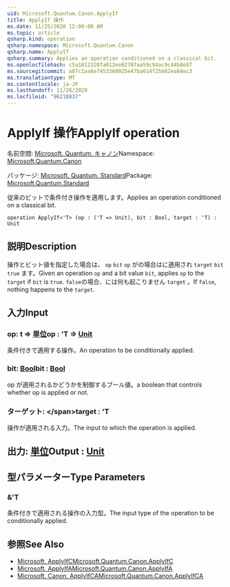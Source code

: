 ```yaml
---
uid: Microsoft.Quantum.Canon.ApplyIf
title: ApplyIf 操作
ms.date: 11/25/2020 12:00:00 AM
ms.topic: article
qsharp.kind: operation
qsharp.namespace: Microsoft.Quantum.Canon
qsharp.name: ApplyIf
qsharp.summary: Applies an operation conditioned on a classical bit.
ms.openlocfilehash: c5a1012328fa012ee02707aa59c94ac9c44b8e87
ms.sourcegitcommit: a87c1aa8e7453360025e47ba614f25b02ea84ec3
ms.translationtype: MT
ms.contentlocale: ja-JP
ms.lasthandoff: 11/26/2020
ms.locfileid: "96218837"
---
```

# <a name="applyif-operation"></a><span data-ttu-id="be0d4-102">ApplyIf 操作</span><span class="sxs-lookup"><span data-stu-id="be0d4-102">ApplyIf operation</span></span>

<span data-ttu-id="be0d4-103">名前空間: [Microsoft. Quantum. キャノン](xref:Microsoft.Quantum.Canon)</span><span class="sxs-lookup"><span data-stu-id="be0d4-103">Namespace: [Microsoft.Quantum.Canon](xref:Microsoft.Quantum.Canon)</span></span>

<span data-ttu-id="be0d4-104">パッケージ: [Microsoft. Quantum. Standard](https://nuget.org/packages/Microsoft.Quantum.Standard)</span><span class="sxs-lookup"><span data-stu-id="be0d4-104">Package: [Microsoft.Quantum.Standard](https://nuget.org/packages/Microsoft.Quantum.Standard)</span></span>


<span data-ttu-id="be0d4-105">従来のビットで条件付き操作を適用します。</span><span class="sxs-lookup"><span data-stu-id="be0d4-105">Applies an operation conditioned on a classical bit.</span></span>

```qsharp
operation ApplyIf<'T> (op : ('T => Unit), bit : Bool, target : 'T) : Unit
```


## <a name="description"></a><span data-ttu-id="be0d4-106">説明</span><span class="sxs-lookup"><span data-stu-id="be0d4-106">Description</span></span>

<span data-ttu-id="be0d4-107">操作とビット値を指定した場合は、 `op` `bit` `op` がの場合はに適用され `target` `bit` `true` ます。</span><span class="sxs-lookup"><span data-stu-id="be0d4-107">Given an operation `op` and a bit value `bit`, applies `op` to the `target` if `bit` is `true`.</span></span> <span data-ttu-id="be0d4-108">`false`の場合、には何も起こりません `target` 。</span><span class="sxs-lookup"><span data-stu-id="be0d4-108">If `false`, nothing happens to the `target`.</span></span>

## <a name="input"></a><span data-ttu-id="be0d4-109">入力</span><span class="sxs-lookup"><span data-stu-id="be0d4-109">Input</span></span>

### <a name="op--t--unit"></a><span data-ttu-id="be0d4-110">op: t => [単位](xref:microsoft.quantum.lang-ref.unit)</span><span class="sxs-lookup"><span data-stu-id="be0d4-110">op : 'T => [Unit](xref:microsoft.quantum.lang-ref.unit)</span></span> 

<span data-ttu-id="be0d4-111">条件付きで適用する操作。</span><span class="sxs-lookup"><span data-stu-id="be0d4-111">An operation to be conditionally applied.</span></span>


### <a name="bit--bool"></a><span data-ttu-id="be0d4-112">bit: [Bool](xref:microsoft.quantum.lang-ref.bool)</span><span class="sxs-lookup"><span data-stu-id="be0d4-112">bit : [Bool](xref:microsoft.quantum.lang-ref.bool)</span></span>

<span data-ttu-id="be0d4-113">op が適用されるかどうかを制御するブール値。</span><span class="sxs-lookup"><span data-stu-id="be0d4-113">a boolean that controls whether op is applied or not.</span></span>


### <a name="target--t"></a><span data-ttu-id="be0d4-114">ターゲット: \</span><span class="sxs-lookup"><span data-stu-id="be0d4-114">target : 'T</span></span>

<span data-ttu-id="be0d4-115">操作が適用される入力。</span><span class="sxs-lookup"><span data-stu-id="be0d4-115">The input to which the operation is applied.</span></span>



## <a name="output--unit"></a><span data-ttu-id="be0d4-116">出力: [単位](xref:microsoft.quantum.lang-ref.unit)</span><span class="sxs-lookup"><span data-stu-id="be0d4-116">Output : [Unit](xref:microsoft.quantum.lang-ref.unit)</span></span>



## <a name="type-parameters"></a><span data-ttu-id="be0d4-117">型パラメーター</span><span class="sxs-lookup"><span data-stu-id="be0d4-117">Type Parameters</span></span>

### <a name="t"></a><span data-ttu-id="be0d4-118">&</span><span class="sxs-lookup"><span data-stu-id="be0d4-118">'T</span></span>

<span data-ttu-id="be0d4-119">条件付きで適用される操作の入力型。</span><span class="sxs-lookup"><span data-stu-id="be0d4-119">The input type of the operation to be conditionally applied.</span></span>

## <a name="see-also"></a><span data-ttu-id="be0d4-120">参照</span><span class="sxs-lookup"><span data-stu-id="be0d4-120">See Also</span></span>

- [<span data-ttu-id="be0d4-121">Microsoft. ApplyIfC</span><span class="sxs-lookup"><span data-stu-id="be0d4-121">Microsoft.Quantum.Canon.ApplyIfC</span></span>](xref:Microsoft.Quantum.Canon.ApplyIfC)
- [<span data-ttu-id="be0d4-122">Microsoft. ApplyIfA</span><span class="sxs-lookup"><span data-stu-id="be0d4-122">Microsoft.Quantum.Canon.ApplyIfA</span></span>](xref:Microsoft.Quantum.Canon.ApplyIfA)
- [<span data-ttu-id="be0d4-123">Microsoft. Canon. ApplyIfCA</span><span class="sxs-lookup"><span data-stu-id="be0d4-123">Microsoft.Quantum.Canon.ApplyIfCA</span></span>](xref:Microsoft.Quantum.Canon.ApplyIfCA)